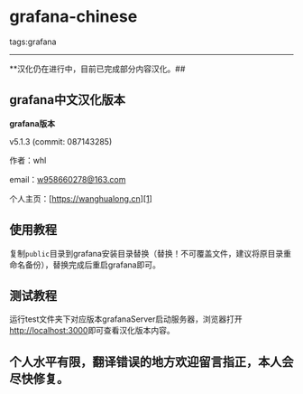 # grafana-chinese

tags:grafana

---

**汉化仍在进行中，目前已完成部分内容汉化。##

## grafana中文汉化版本

**grafana版本**

v5.1.3 (commit: 087143285)


作者：whl

email：w958660278@163.com

个人主页：[https://wanghualong.cn][1]

## 使用教程

复制`public`目录到grafana安装目录替换（替换！不可覆盖文件，建议将原目录重命名备份），替换完成后重启grafana即可。


## 测试教程

运行test文件夹下对应版本grafanaServer启动服务器，浏览器打开[http://localhost:3000][2]即可查看汉化版本内容。


## 个人水平有限，翻译错误的地方欢迎留言指正，本人会尽快修复。

  [1]: https://wanghualong.cn
  [2]: http://localhost:3000


